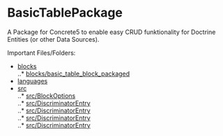 # BasicTablePackage
A Package for Concrete5 to enable easy CRUD funktionality for Doctrine Entities (or other Data Sources).

Important Files/Folders:

* [blocks](blocks/README.md)  
..* [blocks/basic_table_block_packaged](blocks/basic_table_block_packaged/README.md)  
* [languages](languages/README.md)  
* [src](src/README.md)  
..* [src/BlockOptions](src/BlockOptions/README.md)  
..* [src/DiscriminatorEntry](src/DiscriminatorEntry/README.md)  
..* [src/DiscriminatorEntry](src/DiscriminatorEntry/README.md)  
..* [src/DiscriminatorEntry](src/DiscriminatorEntry/README.md)  
..* [src/DiscriminatorEntry](src/DiscriminatorEntry/README.md)  
